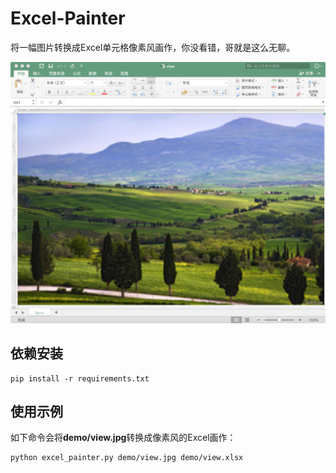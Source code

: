 # Excel-Painter
将一幅图片转换成Excel单元格像素风画作，你没看错，哥就是这么无聊。

![效果图](https://github.com/yrjyrj123/image/raw/master/excel_painter.png)

## 依赖安装
	pip install -r requirements.txt

## 使用示例
如下命令会将**demo/view.jpg**转换成像素风的Excel画作：
	
	python excel_painter.py demo/view.jpg demo/view.xlsx